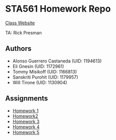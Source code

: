 # STA561 Homework Repo

[Class Website](https://ericlaber.github.io/)

TA: Rick Presman

## Authors

- Alonso Guerrero Castaneda (UID: 1194613)  
- Eli Gnesin (UID: 1172961)  
- Tommy Misikoff (UID: 1166813)  
- Sanskriti Purohit (UID: 1179957)  
- Will Tirone (UID: 1130904)  

## Assignments

- [Homework 1](hw1/)
- [Homework2](hw2/)
- [Homework 3](hw3/)
- [Homework 4](hw4/)
- [Homework 5](hw5/)
